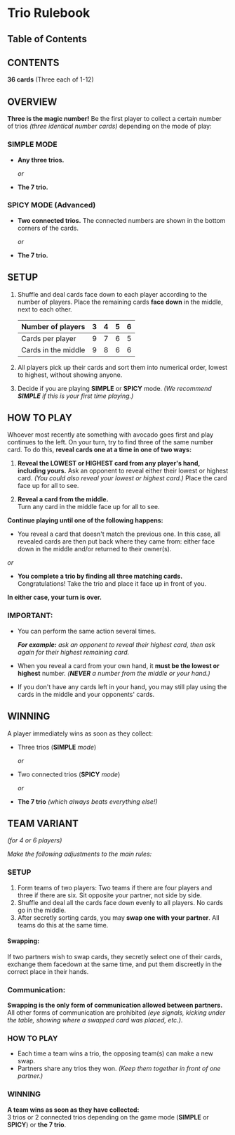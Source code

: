 # Trio Rulebook

## Table of Contents

## CONTENTS

**36 cards** (Three each of 1-12)

## OVERVIEW

**Three is the magic number!** Be the first player to collect a certain number of trios *(three identical number cards)* depending on the mode of play:

### SIMPLE MODE

* **Any three trios.**

  *or*

* **The 7 trio.**

### SPICY MODE (Advanced)

* **Two connected trios.** The connected numbers are shown in the bottom corners of the cards.

  *or*

* **The 7 trio.**

## SETUP

1. Shuffle and deal cards face down to each player according to the number of players. Place the remaining cards **face down** in the middle, next to each other.

   | Number of players   | 3 | 4 | 5 | 6 |
   |---------------------|:-:|:-:|:-:|:-:|
   | Cards per player    | 9 | 7 | 6 | 5 |
   | Cards in the middle | 9 | 8 | 6 | 6 |

2. All players pick up their cards and sort them into numerical order, lowest to highest, without showing anyone.

3. Decide if you are playing **SIMPLE** or **SPICY** mode.
*(We recommend **SIMPLE** if this is your first time playing.)*

## HOW TO PLAY

Whoever most recently ate something with avocado goes first and play continues to the left. On your turn, try to find three of the same number card. To do this, **reveal cards one at a time in one of two ways:**

1. **Reveal the LOWEST or HIGHEST card from any player's hand, including yours.** Ask an opponent to reveal either their lowest or highest card. *(You could also reveal your lowest or highest card.)* Place the card face up for all to see.

2. **Reveal a card from the middle.**  
Turn any card in the middle face up for all to see.

**Continue playing until one of the following happens:**

* You reveal a card that doesn't match the previous one. In this case, all revealed cards are then put back where they came from: either face down in the middle and/or returned to their owner(s).

*or*

* **You complete a trio by finding all three matching cards.** Congratulations! Take the trio and place it face up in front of you.

**In either case, your turn is over.**

### IMPORTANT:

* You can perform the same action several times.

  ***For example:** ask an opponent to reveal their highest card, then ask again for their highest remaining card.*
* When you reveal a card from your own hand, it **must be the lowest or highest** number. *(**NEVER** a number from the middle or your hand.)*
* If you don't have any cards left in your hand, you may still play using the cards in the middle and your opponents' cards.

## WINNING

A player immediately wins as soon as they collect:

* Three trios (**SIMPLE** *mode*)

  *or*

* Two connected trios (**SPICY** *mode*)

  *or*

* **The 7 trio** *(which always beats everything else!)*

## TEAM VARIANT

*(for 4 or 6 players)*

*Make the following adjustments to the main rules:*

### SETUP

1. Form teams of two players: Two teams if there are four players and three if there are six. Sit opposite your partner, not side by side.
2. Shuffle and deal all the cards face down evenly to all players. No cards go in the middle.
3. After secretly sorting cards, you may **swap one with your partner**. All teams do this at the same time.

#### Swapping:

If two partners wish to swap cards, they secretly select one of their cards, exchange them facedown at the same time, and put them discreetly in the correct place in their hands.

### Communication:

**Swapping is the only form of communication allowed between partners.** All other forms of communication are prohibited *(eye signals, kicking under the table, showing where a swapped card was placed, etc.)*.

### HOW TO PLAY

* Each time a team wins a trio, the opposing team(s) can make a new swap.
* Partners share any trios they won. *(Keep them together in front of one partner.)*

### WINNING

**A team wins as soon as they have collected:**  
3 trios or 2 connected trios depending on the game mode (**SIMPLE** or **SPICY**) or **the 7 trio**.
